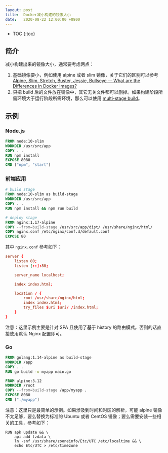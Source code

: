 ```yaml
---
layout: post
title:  Docker减小构建的镜像大小
date:   2020-08-22 12:00:00 +0800
---
```


* TOC
{:toc}

## 简介

减小构建出来的镜像大小，通常要考虑两点：

1. 基础镜像要小，例如使用 alpine 或者 slim 镜像，关于它们的区别可以参考 [Alpine, Slim, Stretch, Buster, Jessie, Bullseye — What are the Differences in Docker Images?](https://medium.com/swlh/alpine-slim-stretch-buster-jessie-bullseye-bookworm-what-are-the-differences-in-docker-62171ed4531d)
2. 只把 build 后的文件放在镜像中，其它无关文件都可以删掉。如果构建阶段所需环境大于运行阶段所需环境，那么可以使用 [multi-stage build](https://docs.docker.com/develop/develop-images/multistage-build/)。

## 示例

### Node.js

```dockerfile
FROM node:10-slim
WORKDIR /usr/src/app
COPY . .
RUN npm install
EXPOSE 8080
CMD ["npm", "start"]
```

### 前端应用

```dockerfile
# build stage
FROM node:10-slim as build-stage
WORKDIR /usr/src/app
COPY . .
RUN npm install && npm run build

# deploy stage
FROM nginx:1.17-alpine
COPY --from=build-stage /usr/src/app/dist/ /usr/share/nginx/html/
COPY nginx.conf /etc/nginx/conf.d/default.conf
EXPOSE 80
```

其中 `nginx.conf` 参考如下：

```conf
server {
    listen 80;
    listen [::]:80;

    server_name localhost;

    index index.html;

    location / {
        root /usr/share/nginx/html;
        index index.html;
        try_files $uri $uri/ /index.html;
    }
}
```

注意：这里示例主要是针对 SPA 且使用了基于 history 的路由模式。否则的话直接使用默认 Nginx 配置即可。

### Go

```dockerfile
FROM golang:1.14-alpine as build-stage
WORKDIR /app
COPY . .
RUN go build -o myapp main.go

FROM alpine:3.12
WORKDIR /root
COPY --from=build-stage /app/myapp .
EXPOSE 8080
CMD ["./myapp"]
```

注意：这里只是最简单的示例。如果涉及到时间和时区的解析，可能 alpine 镜像不太足够，要么替换为标准的 Ubuntu 或者 CentOS 镜像；要么需要安装一些相关的工具，参考如下：

```shell
RUN apk update && \
	api add tzdata \
	ln -snf /usr/share/zooneinfo/Etc/UTC /etc/localtime && \
	echo Etc/UTC > /etc/timezone
```